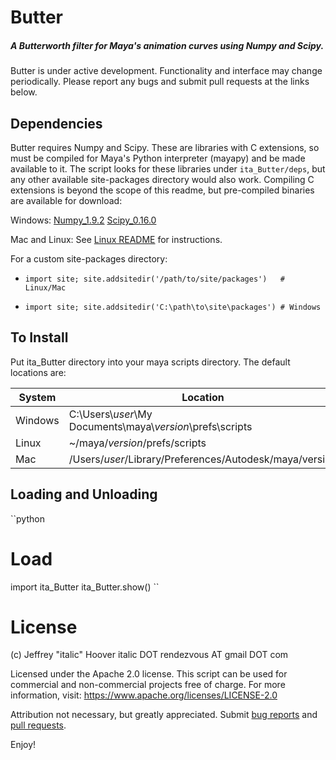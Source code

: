 # Butter
##### A Butterworth filter for Maya's animation curves using Numpy and Scipy.

Butter is under active development. Functionality and interface may change
periodically. Please report any bugs and submit pull requests at the links
below.

Dependencies
--
Butter requires Numpy and Scipy. These are libraries with C extensions, so must
be compiled for Maya's Python interpreter (mayapy) and be made available to it.
The script looks for these libraries under `ita_Butter/deps`, but any other
available site-packages directory would also work. Compiling C extensions is
beyond the scope of this readme, but pre-compiled binaries are available for
download:

Windows:
[Numpy_1.9.2](https://pypi.anaconda.org/carlkl/simple/numpy/)
[Scipy_0.16.0](https://pypi.anaconda.org/carlkl/simple/scipy/)

Mac and Linux: See [Linux README](README_linux.md) for instructions.

For a custom site-packages directory:

* `import site; site.addsitedir('/path/to/site/packages')   # Linux/Mac`

* `import site; site.addsitedir('C:\path\to\site\packages') # Windows`

To Install
--
Put ita_Butter directory into your maya scripts directory. The default
locations are:

| System | Location |
| ------ | ------ |
| Windows | C:\Users\\_user_\My Documents\maya\\_version_\prefs\scripts |
| Linux | ~/maya/_version_/prefs/scripts |
| Mac | /Users/_user_/Library/Preferences/Autodesk/maya/version |

Loading and Unloading
--
``python
# Load
import ita_Butter
ita_Butter.show()
``

# License

(c) Jeffrey "italic" Hoover
italic DOT rendezvous AT gmail DOT com

Licensed under the Apache 2.0 license.
This script can be used for commercial
and non-commercial projects free of charge.
For more information, visit:
https://www.apache.org/licenses/LICENSE-2.0

Attribution not necessary, but greatly appreciated.
Submit [bug reports](https://github.com/Italic-/ita_tools/issues) and
[pull requests](https://github.com/Italic-/ita_tools/pulls).

Enjoy!
